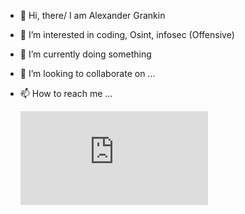 - 👋 Hi, there/ I am Alexander Grankin
- 👀 I’m interested in coding, Osint, infosec (Offensive)
- 🌱 I’m currently doing something
- 💞️ I’m looking to collaborate on ...
- 📫 How to reach me ...

  <iframe src="https://tryhackme.com/api/v2/badges/public-profile?userPublicId=2421667" style='border:none;'></iframe>
